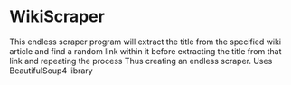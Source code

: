 # WikiScraper
This endless scraper program will extract the title from the specified wiki article and
find a random link within it before extracting the title from that link and repeating the process
Thus creating an endless scraper. Uses BeautifulSoup4 library
